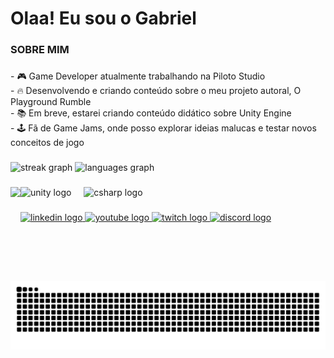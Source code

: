 <h1 align="left">Olaa! Eu sou o Gabriel</h1>

###

<h3 align="left">SOBRE MIM</h3>

###

<p align="left">- 🎮 Game Developer atualmente trabalhando na Piloto Studio<br>- 🔥 Desenvolvendo e criando conteúdo sobre o meu projeto autoral, O Playground Rumble<br>- 📚 Em breve, estarei criando conteúdo didático sobre Unity Engine<br>- 🕹️ Fã de Game Jams, onde posso explorar ideias malucas e testar novos conceitos de jogo</p>

###

<div align="left">
  <img src="https://streak-stats.demolab.com?user=gabrielctorres&locale=pt-br&mode=weekly&theme=codeSTACKr&hide_border=false&border_radius=5" height="140" alt="streak graph"  />
  <img src="https://github-readme-stats.vercel.app/api/top-langs?username=gabrielctorres&locale=pt-br&hide_title=false&layout=compact&card_width=320&langs_count=5&theme=codeSTACKr&hide_border=false" height="140" alt="languages graph"  />
</div>

###

<img align="left" height="150" src="https://cdn.discordapp.com/attachments/630212456479850508/1287807572224643142/image.png?ex=66f4de03&is=66f38c83&hm=b66bd7fc7ec7ce61543374f5da17f9873a13c12f2c12ffd9de8aef1b38c59b5b&"  />

###

<div align="left">
  <img src="https://cdn.jsdelivr.net/gh/devicons/devicon/icons/unity/unity-original.svg" height="30" alt="unity logo"  />
  <img width="12" />
  <img src="https://cdn.jsdelivr.net/gh/devicons/devicon/icons/csharp/csharp-original.svg" height="30" alt="csharp logo"  />
</div>

###

<div align="left">
  <a href="https://www.linkedin.com/in/gabrielctorres/" target="_blank">
    <img src="https://img.shields.io/static/v1?message=LinkedIn&logo=linkedin&label=&color=0077B5&logoColor=white&labelColor=&style=for-the-badge" height="35" alt="linkedin logo"  />
  </a>
  <a href="https://www.youtube.com/@SmiteCalibrado" target="_blank">
    <img src="https://img.shields.io/static/v1?message=Youtube&logo=youtube&label=&color=FF0000&logoColor=white&labelColor=&style=for-the-badge" height="35" alt="youtube logo"  />
  </a>
  <a href="https://www.twitch.tv/smiitecalibrado" target="_blank">
    <img src="https://img.shields.io/static/v1?message=Twitch&logo=twitch&label=&color=9146FF&logoColor=white&labelColor=&style=for-the-badge" height="35" alt="twitch logo"  />
  </a>
  <a href="https://discord.gg/T2EqbBPeFu" target="_blank">
    <img src="https://img.shields.io/static/v1?message=Discord&logo=discord&label=&color=7289DA&logoColor=white&labelColor=&style=for-the-badge" height="35" alt="discord logo"  />
  </a>
</div>

###

<br clear="both">

<img src="https://raw.githubusercontent.com/gabrielctorres/gabrielctorres/output/snake.svg" alt="Snake animation" />

###

